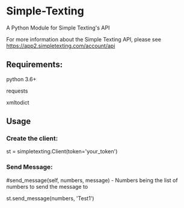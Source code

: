 # Simple-Texting
A Python Module for Simple Texting's API 

For more information about the Simple Texting API, please see https://app2.simpletexting.com/account/api

## Requirements:
  
  python 3.6+
  
  requests
  
  xmltodict
  
## Usage

### Create the client:

st = simpletexting.Client(token='your_token')

### Send Message:

#send_message(self, numbers, message) - Numbers being the list of numbers to send the message to

st.send_message(numbers, 'Test1')
